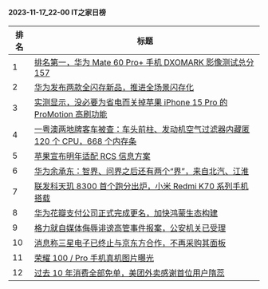 #### 2023-11-17_22-00  IT之家日榜

| 排名 | 标题|
| --- | ---|
| 1 | [排名第一，华为 Mate 60 Pro+ 手机 DXOMARK 影像测试总分 157](https://www.ithome.com/0/733/142.htm) |
| 2 | [华为发布两款全闪存新品，推进全场景闪存化](https://www.ithome.com/0/733/115.htm) |
| 3 | [实测显示，没必要为省电而关掉苹果 iPhone 15 Pro 的 ProMotion 高刷功能](https://www.ithome.com/0/733/126.htm) |
| 4 | [一粤澳两地牌客车被查：车头前柱、发动机空气过滤器内藏匿 120 个 CPU，668 个内存条](https://www.ithome.com/0/733/137.htm) |
| 5 | [苹果宣布明年适配 RCS 信息方案](https://www.ithome.com/0/733/140.htm) |
| 6 | [华为余承东：智界、问界之后还有两个“界”，来自北汽、江淮](https://www.ithome.com/0/733/297.htm) |
| 7 | [联发科天玑 8300 首个跑分出炉，小米 Redmi K70 系列手机搭载](https://www.ithome.com/0/733/171.htm) |
| 8 | [华为花瓣支付公司正式完成更名，加快鸿蒙生态构建](https://www.ithome.com/0/733/237.htm) |
| 9 | [格力就自媒体侮辱诽谤高管事件报案，公安机关已受理](https://www.ithome.com/0/733/258.htm) |
| 10 | [消息称三星电子已终止与京东方合作，不再采购其面板](https://www.ithome.com/0/733/113.htm) |
| 11 | [荣耀 100 / Pro 手机真机图片曝光](https://www.ithome.com/0/733/255.htm) |
| 12 | [过去 10 年消费全部免单，美团外卖感谢首位用户隋蕊](https://www.ithome.com/0/733/375.htm) |
